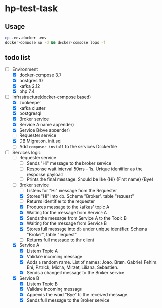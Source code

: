 # hp-test-task

## Usage

```bash
cp .env.docker .env
docker-compose up -d && docker-compose logs -f
```

## todo list

* [ ] Environment
    * [x] docker-compose 3.7
    * [x] postgres 10
    * [x] kafka 2.12
    * [x] php 7.4
* [ ] Infrastructure(docker-compose based)
    * [x] zookeeper
    * [x] kafka cluster
    * [x] postgresql
    * [x] Broker service
    * [x] Service A(name appender)
    * [x] Service B(bye appender)
    * [ ] Requester service
    * [x] DB Migration. init.sql
    * [ ] Add `composer install` to the services Dockerfile
* [ ] Services logic
  * [ ] Requester service
    * [ ] Sends "Hi" message to the broker service
    * [ ] Response wait interval 50ms - 1s. Unique identifier as the response payload
    * [ ] Prints the final message. Should be like {Hi} {First name} {Bye} 
  * [ ] Broker service
    * [ ] Listens for "Hi" message from the Requester
    * [x] Stores "Hi" into db. Schema "Broker", table "request"
    * [ ] Returns identifier to the requester
    * [x] Produces message to the kafkas' topic A
    * [x] Waiting for the message from Service A
    * [x] Sends the message from Service A to the Topic B
    * [x] Waiting for the message from Service B
    * [x] Stores full message into db under unique identifier. Schema "Broker", table "request"
    * [ ] Returns full message to the client
  * [x] Service A
    * [x] Listens Topic A
    * [x] Validate incoming message
    * [x] Adds a random name. List of names: Joao, Bram, Gabriel, Fehim, Eni, Patrick, Micha, Mirzet, Liliana, Sebastien.
    * [x] Sends a changed message to the Broker service
  * [x] Service B
    * [x] Listens Topic B
    * [x] Validate incoming message
    * [x] Appends the word "Bye" to the received message.
    * [x] Sends full message to the Broker service
